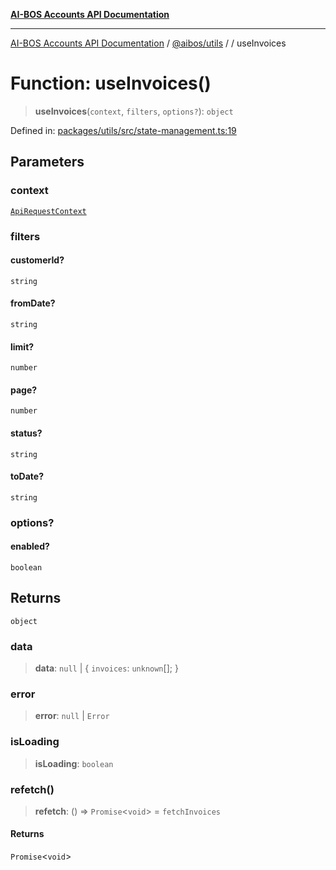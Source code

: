 [**AI-BOS Accounts API Documentation**](../../../README.md)

***

[AI-BOS Accounts API Documentation](../../../README.md) / [@aibos/utils](../README.md) / [](../README.md) / useInvoices

# Function: useInvoices()

> **useInvoices**(`context`, `filters`, `options?`): `object`

Defined in: [packages/utils/src/state-management.ts:19](https://github.com/pohlai88/accounts/blob/48103fb36d28b2b9bfb33472b6de2f719773cde9/packages/utils/src/state-management.ts#L19)

## Parameters

### context

[`ApiRequestContext`](../interfaces/ApiRequestContext.md)

### filters

#### customerId?

`string`

#### fromDate?

`string`

#### limit?

`number`

#### page?

`number`

#### status?

`string`

#### toDate?

`string`

### options?

#### enabled?

`boolean`

## Returns

`object`

### data

> **data**: `null` \| \{ `invoices`: `unknown`[]; \}

### error

> **error**: `null` \| `Error`

### isLoading

> **isLoading**: `boolean`

### refetch()

> **refetch**: () => `Promise`\<`void`\> = `fetchInvoices`

#### Returns

`Promise`\<`void`\>
